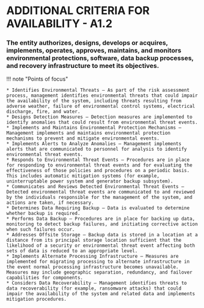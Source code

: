# ADDITIONAL CRITERIA FOR AVAILABILITY - A1.2

### The entity authorizes, designs, develops or acquires, implements, operates, approves, maintains, and monitors environmental protections, software, data backup processes, and recovery infrastructure to meet its objectives.

!!! note "Points of focus"

    * Identifies Environmental Threats — As part of the risk assessment process, management identifies environmental threats that could impair the availability of the system, including threats resulting from adverse weather, failure of environmental control systems, electrical discharge, fire, and water.
    * Designs Detection Measures — Detection measures are implemented to identify anomalies that could result from environmental threat events.
    * Implements and Maintains Environmental Protection Mechanisms — Management implements and maintains environmental protection mechanisms to prevent and mitigate environmental events.
    * Implements Alerts to Analyze Anomalies — Management implements alerts that are communicated to personnel for analysis to identify environmental threat events.
    * Responds to Environmental Threat Events — Procedures are in place for responding to environmental threat events and for evaluating the effectiveness of those policies and procedures on a periodic basis. This includes automatic mitigation systems (for example, uninterruptable power system and generator backup subsystem).
    * Communicates and Reviews Detected Environmental Threat Events — Detected environmental threat events are communicated to and reviewed by the individuals responsible for the management of the system, and actions are taken, if necessary.
    * Determines Data Requiring Backup — Data is evaluated to determine whether backup is required.
    * Performs Data Backup — Procedures are in place for backing up data, monitoring to detect backup failures, and initiating corrective action when such failures occur.
    * Addresses Offsite Storage — Backup data is stored in a location at a distance from its principal storage location sufficient that the likelihood of a security or environmental threat event affecting both sets of data is reduced to an appropriate level.
    * Implements Alternate Processing Infrastructure — Measures are implemented for migrating processing to alternate infrastructure in the event normal processing infrastructure becomes unavailable. Measures may include geographic separation, redundancy, and failover capabilities for components. 
    * Considers Data Recoverability — Management identifies threats to data recoverability (for example, ransomware attacks) that could impair the availability of the system and related data and implements mitigation procedures. 
